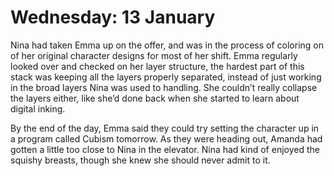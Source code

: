 # Wednesday: 13 January

Nina had taken Emma up on the offer, and was in the process of coloring on of her original character designs for most of her shift. Emma regularly looked over and checked on her layer structure, the hardest part of this stack was keeping all the layers properly separated, instead of just working in the broad layers Nina was used to handling. She couldn’t really collapse the layers either, like she’d done back when she started to learn about digital inking.

By the end of the day, Emma said they could try setting the character up in a program called Cubism tomorrow. As they were heading out, Amanda had gotten a little too close to Nina in the elevator. Nina had kind of enjoyed the squishy breasts, though she knew she should never admit to it.
